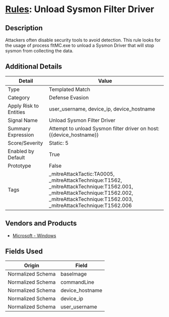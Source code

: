 # [Rules](README.md): Unload Sysmon Filter Driver

## Description
Attackers often disable security tools to avoid detection. This rule looks for the usage of process fltMC.exe to unload a Sysmon Driver that will stop sysmon from collecting the data.

## Additional Details
|Detail|Value|
|----|----|
|Type|Templated Match|
|Category|Defense Evasion|
|Apply Risk to Entities|user_username, device_ip, device_hostname|
|Signal Name|Unload Sysmon Filter Driver|
|Summary Expression|Attempt to unload Sysmon filter driver on host: {{device_hostname}}|
|Score/Severity|Static: 5|
|Enabled by Default|True|
|Prototype|False|
|Tags|_mitreAttackTactic:TA0005, _mitreAttackTechnique:T1562, _mitreAttackTechnique:T1562.001, _mitreAttackTechnique:T1562.002, _mitreAttackTechnique:T1562.003, _mitreAttackTechnique:T1562.006|
## Vendors and Products
- [Microsoft - Windows](../products/1ff7546c-cb36-4a24-87f7-89d2cecc5761.md)


## Fields Used

|Origin|Field|
|----|----|
|Normalized Schema|baseImage|
|Normalized Schema|commandLine|
|Normalized Schema|device_hostname|
|Normalized Schema|device_ip|
|Normalized Schema|user_username|


